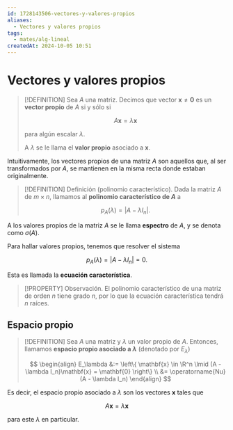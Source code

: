 ```yaml
---
id: 1728143506-vectores-y-valores-propios
aliases:
  - Vectores y valores propios
tags:
  - mates/alg-lineal
createdAt: 2024-10-05 10:51
---
```


# Vectores y valores propios

> [!DEFINITION]
> Sea $A$ una matriz. Decimos que vector $\mathbf{x} \neq \mathbf{0}$ es un **vector propio** de $A$ si y sólo si
> 
> $$
> A\mathbf{x} = \lambda \mathbf{x}
> $$
> 
> para algún escalar $\lambda$.
> 
> A $\lambda$ se le llama el **valor propio** asociado a $\mathbf{x}$.

Intuitivamente, los vectores propios de una matriz $A$ son aquellos que, al ser transformados por $A$, se mantienen en la misma recta donde estaban originalmente.

> [!DEFINITION] Definición (polinomio característico).
> Dada la matriz $A$ de $m \times n$, llamamos al **polinomio característico de $A$** a
> 
> $$
> p_A(\lambda) = |A - \lambda I_n|
> .$$

A los valores propios de la matriz $A$ se le llama **espectro** de $A$, y se denota como $\sigma(A)$.

Para hallar valores propios, tenemos que resolver el sistema

$$
p_A(\lambda) = \left| A - \lambda I_n \right| = 0
.$$

Esta es llamada la **ecuación característica**.

> [!PROPERTY] Observación.
> El polinomio característico de una matriz de orden $n$ tiene grado $n$, por lo que la ecuación característica tendrá $n$ raíces.

## Espacio propio

> [!DEFINITION]
> Sea $A$ una matriz y $\lambda$ un valor propio de $A$. Entonces, llamamos **espacio propio asociado a $\lambda$** (denotado por $E_\lambda$)
> 
> $$
> \begin{align}
> E_\lambda &:= \left\{ \mathbf{x} \in \R^n \lmid (A - \lambda I_n)\mathbf{x} = \mathbf{0} \right\} \\
>     &= \operatorname{Nu}(A - \lambda I_n)
> \end{align}
> $$

Es decir, el espacio propio asociado a $\lambda$ son los vectores $\mathbf{x}$ tales que

$$
A\mathbf{x} = \lambda \mathbf{x}
$$

para este $\lambda$ en particular.
